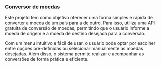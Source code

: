 ### Conversor de moedas
Este projeto tem como objetivo oferecer uma forma simples e rápida de converter a moeda de um país para a de outro. Para isso, utiliza uma API gratuita de conversão de moedas, permitindo que o usuário informe a moeda de origem e a moeda de destino desejada para a conversão.

Com um menu intuitivo e fácil de usar, o usuário pode optar por escolher entre opções pré-definidas ou selecionar manualmente as moedas desejadas. Além disso, o sistema permite realizar e acompanhar as conversões de forma prática e eficiente.


